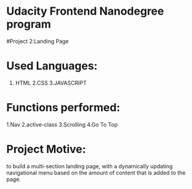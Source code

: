 # Udacity Frontend Nanodegree program 

#Project 2:Landing Page

# Used Languages:
   1. HTML
   2.CSS
   3.JAVASCRIPT
# Functions performed:
   1.Nav
   2.active-class
   3.Scrolling
   4.Go To Top
   
# Project Motive:
to build a multi-section landing page, with a dynamically 
updating navigational menu based on the amount of content that
is added to the page.

